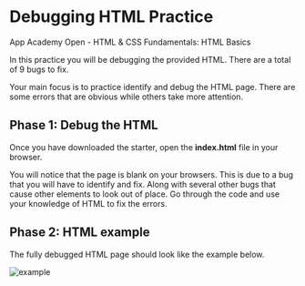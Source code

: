 # Debugging HTML Practice

App Academy Open - HTML & CSS Fundamentals: HTML Basics

In this practice you will be debugging the provided HTML. There are a total
of 9 bugs to fix.

Your main focus is to practice identify and debug the HTML page. There are some
errors that are obvious while others take more attention.

## Phase 1: Debug the HTML

Once you have downloaded the starter, open the __index.html__ file in your
browser.

You will notice that the page is blank on your browsers. This is due to a bug
that you will have to identify and fix. Along with several other bugs that cause other elements to look out of place. Go through the code and use your knowledge
of HTML to fix the errors.

## Phase 2: HTML example

The fully debugged HTML page should look like the example below.

![example]

[example]: https://appacademy-open-assets.s3.us-west-1.amazonaws.com/Module-Solo-Prep-Work/assets/debugging-html-example.png
